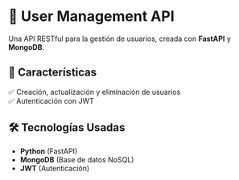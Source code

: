 # 🚀 User Management API

Una API RESTful para la gestión de usuarios, creada con **FastAPI** y **MongoDB**.

## 📌 Características
✅ Creación, actualización y eliminación de usuarios  
✅ Autenticación con JWT  

## 🛠 Tecnologías Usadas
- **Python** (FastAPI)
- **MongoDB** (Base de datos NoSQL)
- **JWT** (Autenticación)

